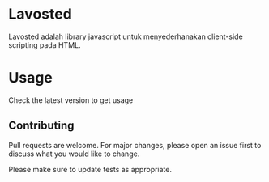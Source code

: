 # Lavosted

Lavosted adalah library javascript untuk menyederhanakan client-side scripting pada HTML.
# Usage
Check the latest version to get usage

## Contributing
Pull requests are welcome. For major changes, please open an issue first to discuss what you would like to change.

Please make sure to update tests as appropriate.